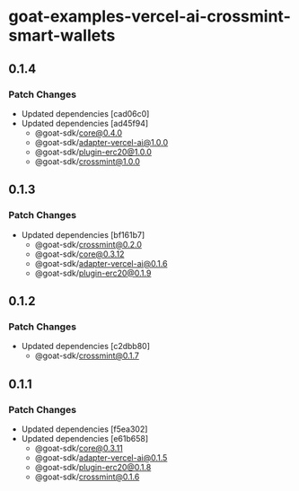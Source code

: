 # goat-examples-vercel-ai-crossmint-smart-wallets

## 0.1.4

### Patch Changes

- Updated dependencies [cad06c0]
- Updated dependencies [ad45f94]
  - @goat-sdk/core@0.4.0
  - @goat-sdk/adapter-vercel-ai@1.0.0
  - @goat-sdk/plugin-erc20@1.0.0
  - @goat-sdk/crossmint@1.0.0

## 0.1.3

### Patch Changes

- Updated dependencies [bf161b7]
  - @goat-sdk/crossmint@0.2.0
  - @goat-sdk/core@0.3.12
  - @goat-sdk/adapter-vercel-ai@0.1.6
  - @goat-sdk/plugin-erc20@0.1.9

## 0.1.2

### Patch Changes

- Updated dependencies [c2dbb80]
  - @goat-sdk/crossmint@0.1.7

## 0.1.1

### Patch Changes

- Updated dependencies [f5ea302]
- Updated dependencies [e61b658]
  - @goat-sdk/core@0.3.11
  - @goat-sdk/adapter-vercel-ai@0.1.5
  - @goat-sdk/plugin-erc20@0.1.8
  - @goat-sdk/crossmint@0.1.6
